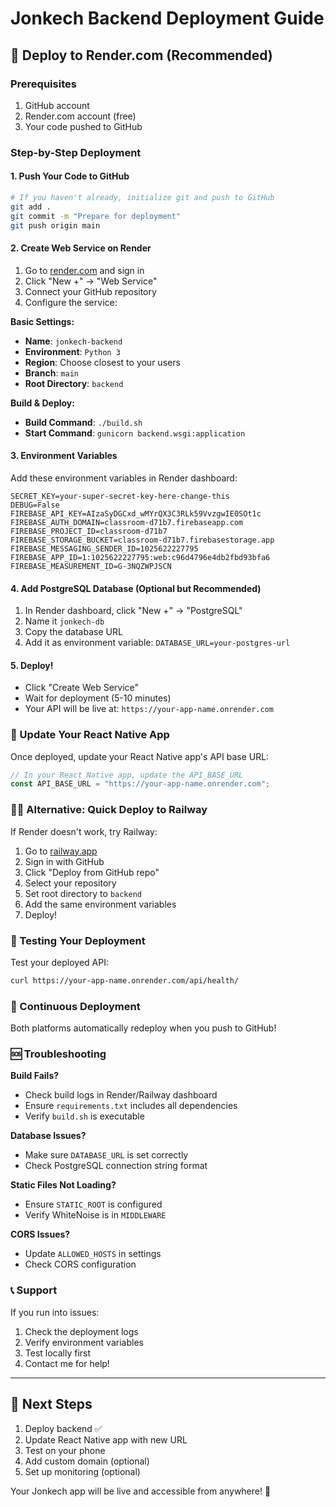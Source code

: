 # Jonkech Backend Deployment Guide

## 🚀 Deploy to Render.com (Recommended)

### Prerequisites

1. GitHub account
2. Render.com account (free)
3. Your code pushed to GitHub

### Step-by-Step Deployment

#### 1. Push Your Code to GitHub

```bash
# If you haven't already, initialize git and push to GitHub
git add .
git commit -m "Prepare for deployment"
git push origin main
```

#### 2. Create Web Service on Render

1. Go to [render.com](https://render.com) and sign in
2. Click "New +" → "Web Service"
3. Connect your GitHub repository
4. Configure the service:

**Basic Settings:**

- **Name**: `jonkech-backend`
- **Environment**: `Python 3`
- **Region**: Choose closest to your users
- **Branch**: `main`
- **Root Directory**: `backend`

**Build & Deploy:**

- **Build Command**: `./build.sh`
- **Start Command**: `gunicorn backend.wsgi:application`

#### 3. Environment Variables

Add these environment variables in Render dashboard:

```
SECRET_KEY=your-super-secret-key-here-change-this
DEBUG=False
FIREBASE_API_KEY=AIzaSyDGCxd_wMYrQX3C3RLk59VvzgwIE0SOt1c
FIREBASE_AUTH_DOMAIN=classroom-d71b7.firebaseapp.com
FIREBASE_PROJECT_ID=classroom-d71b7
FIREBASE_STORAGE_BUCKET=classroom-d71b7.firebasestorage.app
FIREBASE_MESSAGING_SENDER_ID=1025622227795
FIREBASE_APP_ID=1:1025622227795:web:c96d4796e4db2fbd93bfa6
FIREBASE_MEASUREMENT_ID=G-3NQZWPJSCN
```

#### 4. Add PostgreSQL Database (Optional but Recommended)

1. In Render dashboard, click "New +" → "PostgreSQL"
2. Name it `jonkech-db`
3. Copy the database URL
4. Add it as environment variable: `DATABASE_URL=your-postgres-url`

#### 5. Deploy!

- Click "Create Web Service"
- Wait for deployment (5-10 minutes)
- Your API will be live at: `https://your-app-name.onrender.com`

### 🔧 Update Your React Native App

Once deployed, update your React Native app's API base URL:

```javascript
// In your React Native app, update the API_BASE_URL
const API_BASE_URL = "https://your-app-name.onrender.com";
```

### 🏃‍♂️ Alternative: Quick Deploy to Railway

If Render doesn't work, try Railway:

1. Go to [railway.app](https://railway.app)
2. Sign in with GitHub
3. Click "Deploy from GitHub repo"
4. Select your repository
5. Set root directory to `backend`
6. Add the same environment variables
7. Deploy!

### 📱 Testing Your Deployment

Test your deployed API:

```bash
curl https://your-app-name.onrender.com/api/health/
```

### 🔄 Continuous Deployment

Both platforms automatically redeploy when you push to GitHub!

### 🆘 Troubleshooting

**Build Fails?**

- Check build logs in Render/Railway dashboard
- Ensure `requirements.txt` includes all dependencies
- Verify `build.sh` is executable

**Database Issues?**

- Make sure `DATABASE_URL` is set correctly
- Check PostgreSQL connection string format

**Static Files Not Loading?**

- Ensure `STATIC_ROOT` is configured
- Verify WhiteNoise is in `MIDDLEWARE`

**CORS Issues?**

- Update `ALLOWED_HOSTS` in settings
- Check CORS configuration

### 📞 Support

If you run into issues:

1. Check the deployment logs
2. Verify environment variables
3. Test locally first
4. Contact me for help!

---

## 🎯 Next Steps

1. Deploy backend ✅
2. Update React Native app with new URL
3. Test on your phone
4. Add custom domain (optional)
5. Set up monitoring (optional)

Your Jonkech app will be live and accessible from anywhere! 🎉
